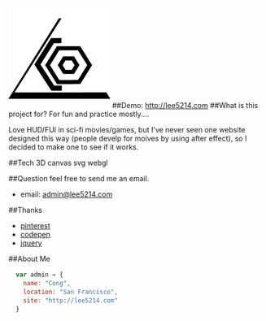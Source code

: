 ![lee5214](resource/images/logo/logo_lee_black2.png)
##Demo:
http://lee5214.com
##What is this project for?
For fun and practice mostly....


Love HUD/FUI in sci-fi movies/games, but I've never seen one website designed this way (people develp for moives by using after effect), so I decided to make one to see if it works.

##Tech
3D canvas svg webgl

##Question
feel free to send me an email.
* email: admin@lee5214.com


##Thanks
* [pinterest](http://pinterest.com)
* [codepen](http://codepen.io)
* [jquery](http://jquery.com)

##About Me

```javascript
  var admin = {
    name: "Cong",
    location: "San Francisco",
    site: "http://lee5214.com"
  }
```
